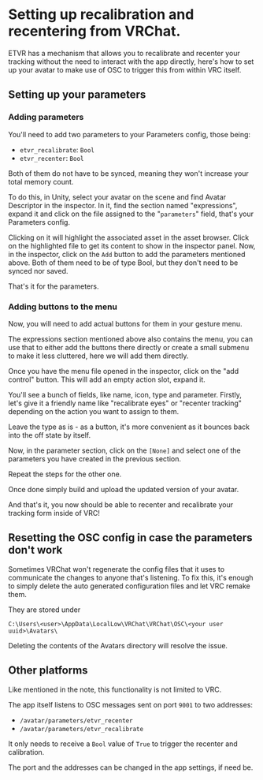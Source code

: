 <script setup>
import Alerts from '../../vue/alerts/Alerts.vue'
import ImageCard from '../../vue/images/ImageComponent.vue'
import { image_settings } from '../../static/image_settings'
import { alerts } from '../../static/alerts'
</script>

# Setting up recalibration and recentering from VRChat.
ETVR has a mechanism that allows you to recalibrate and recenter your tracking without the need to interact with the app directly, here's how to set up your avatar to make use of OSC to trigger this from within VRC itself. 

<Alerts :options="alerts.parts_list_two">
    <template v-slot:content>
        <p>
           Note, while this page explains how to do it from the point of view of vrchat, it can be done in Resonite and CVR too, all the app listens for are two OSC messages.
        </p>
    </template>
</Alerts>

## Setting up your parameters 

### Adding parameters
You'll need to add two parameters to your Parameters config, those being: 

- `etvr_recalibrate`: `Bool` 
- `etvr_recenter`: `Bool` 

Both of them do not have to be synced, meaning they won't increase your total memory count.

To do this, in Unity, select your avatar on the scene and find Avatar Descriptor in the inspector. In it, find the section named "expressions", expand it and click on the file assigned to the "`parameters`" field, that's your Parameters config.

<ImageCard :options="image_settings.unity_vrc_expressions" />

Clicking on it will highlight the associated asset in the asset browser. Click on the highlighted file to get its content to show in the inspector panel. Now, in the inspector, click on the `Add` button to add the parameters mentioned above. Both of them need to be of type Bool, but they don't need to be synced nor saved. 

<ImageCard :options="image_settings.unity_vrc_expressions_add_fields"/>
<ImageCard :options="image_settings.unity_vrc_expressions_fields"/>

That's it for the parameters.

### Adding buttons to the menu

Now, you will need to add actual buttons for them in your gesture menu. 

The expressions section mentioned above also contains the menu, you can use that to either add the buttons there directly or create a small submenu to make it less cluttered, here we will add them directly. 

<ImageCard :options="image_settings.unity_vrc_expressions"/>

Once you have the menu file opened in the inspector, click on the "add control" button. This will add an empty action slot, expand it. 

<ImageCard :options="image_settings.unity_vrc_empty_control"/>

You'll see a bunch of fields, like name, icon, type and parameter. Firstly, let's give it a friendly name like "recalibrate eyes" or "recenter tracking" depending on the action you want to assign to them. 

Leave the type as is - as a button, it's more convenient as it bounces back into the off state by itself. 

Now, in the parameter section, click on the `[None]` and select one of the parameters you have created in the previous section. 

<ImageCard :options="image_settings.unity_vrc_control_setup"/>

Repeat the steps for the other one. 

Once done simply build and upload the updated version of your avatar.

And that's it, you now should be able to recenter and recalibrate your tracking form inside of VRC! 


## Resetting the OSC config in case the parameters don't work

Sometimes VRChat won't regenerate the config files that it uses to communicate the changes to anyone that's listening. To fix this, it's enough to simply delete the auto generated configuration files and let VRC remake them.

They are stored under 

`C:\Users\<user>\AppData\LocalLow\VRChat\VRChat\OSC\<your user uuid>\Avatars\` 

Deleting the contents of the Avatars directory will resolve the issue.

## Other platforms 

Like mentioned in the note, this functionality is not limited to VRC. 

The app itself listens to OSC messages sent on port `9001` to two addresses: 

- `/avatar/parameters/etvr_recenter`
- `/avatar/parameters/etvr_recalibrate` 

It only needs to receive a `Bool` value of `True` to trigger the recenter and calibration. 

The port and the addresses can be changed in the app settings, if need be. 
